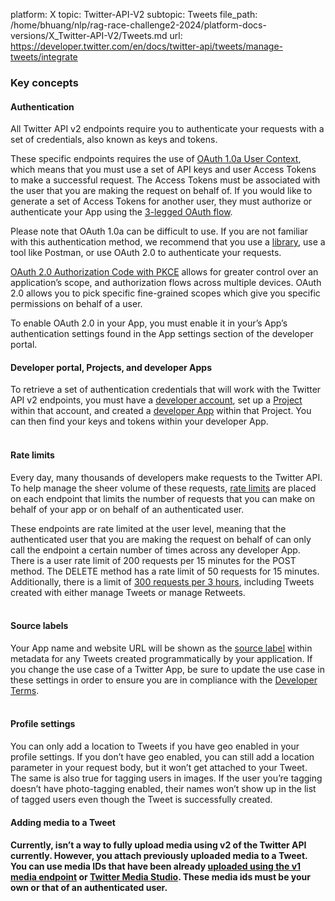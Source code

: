 platform: X
topic: Twitter-API-V2
subtopic: Tweets
file_path: /home/bhuang/nlp/rag-race-challenge2-2024/platform-docs-versions/X_Twitter-API-V2/Tweets.md
url: https://developer.twitter.com/en/docs/twitter-api/tweets/manage-tweets/integrate


### Key concepts

#### Authentication

All Twitter API v2 endpoints require you to authenticate your requests with a set of credentials, also known as keys and tokens. 

These specific endpoints requires the use of [OAuth 1.0a User Context](https://developer.twitter.com/en/docs/authentication/oauth-1-0a), which means that you must use a set of API keys and user Access Tokens to make a successful request. The Access Tokens must be associated with the user that you are making the request on behalf of. If you would like to generate a set of Access Tokens for another user, they must authorize or authenticate your App using the [3-legged OAuth flow](https://developer.twitter.com/en/docs/authentication/oauth-1-0a/obtaining-user-access-tokens).

Please note that OAuth 1.0a can be difficult to use. If you are not familiar with this authentication method, we recommend that you use a [library](https://developer.twitter.com/content/en/docs/twitter-api/tools-and-libraries), use a tool like Postman, or use OAuth 2.0 to authenticate your requests.

[OAuth 2.0 Authorization Code with PKCE](https://developer.twitter.com/en/docs/authentication/oauth-2-0/authorization-code) allows for greater control over an application’s scope, and authorization flows across multiple devices. OAuth 2.0 allows you to pick specific fine-grained scopes which give you specific permissions on behalf of a user. 

To enable OAuth 2.0 in your App, you must enable it in your’s App’s authentication settings found in the App settings section of the developer portal.

#### Developer portal, Projects, and developer Apps

To retrieve a set of authentication credentials that will work with the Twitter API v2 endpoints, you must have a [developer account](https://developer.twitter.com/en/docs/developer-portal), set up a [Project](https://developer.twitter.com/en/docs/projects) within that account, and created a [developer App](https://developer.twitter.com/en/docs/apps) within that Project. You can then find your keys and tokens within your developer App.   
 

#### Rate limits

Every day, many thousands of developers make requests to the Twitter API. To help manage the sheer volume of these requests, [rate limits](https://developer.twitter.com/content/developer-twitter/en/docs/twitter-api/rate-limits) are placed on each endpoint that limits the number of requests that you can make on behalf of your app or on behalf of an authenticated user.   

These endpoints are rate limited at the user level, meaning that the authenticated user that you are making the request on behalf of can only call the endpoint a certain number of times across any developer App. There is a user rate limit of 200 requests per 15 minutes for the POST method. The DELETE method has a rate limit of 50 requests for 15 minutes. Additionally, there is a limit of [300 requests per 3 hours](https://blog.twitter.com/developer/en_us/topics/tools/2018/new-developer-requirements-to-protect-our-platform), including Tweets created with either manage Tweets or manage Retweets.  
 

#### Source labels

Your App name and website URL will be shown as the [source label](https://help.twitter.com/en/using-twitter/how-to-tweet#source-labels) within metadata for any Tweets created programmatically by your application. If you change the use case of a Twitter App, be sure to update the use case in these settings in order to ensure you are in compliance with the [Developer Terms](https://developer.twitter.com/content/developer-twitter/en/developer-terms/agreement-and-policy).  
 

#### Profile settings

You can only add a location to Tweets if you have geo enabled in your profile settings. If you don’t have geo enabled, you can still add a location parameter in your request body, but it won’t get attached to your Tweet. The same is also true for tagging users in images. If the user you’re tagging doesn’t have photo-tagging enabled, their names won’t show up in the list of tagged users even though the Tweet is successfully created.  

#### Adding media to a Tweet

#### Currently, isn’t a way to fully upload media using v2 of the Twitter API currently. However, you attach previously uploaded media to a Tweet. You can use media IDs that have been already [uploaded using the v1 media endpoint](https://developer.twitter.com/en/docs/twitter-api/v1/media/upload-media/api-reference/post-media-upload) or [Twitter Media Studio](https://media.twitter.com/en/articles/products/2018/media-studio). These media ids must be your own or that of an authenticated user.